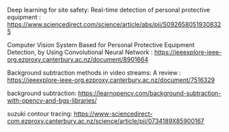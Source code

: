 Deep learning for site safety: Real-time detection of personal protective equipment
: https://www.sciencedirect.com/science/article/abs/pii/S0926580519308325 



Computer Vision System Based for Personal Protective Equipment Detection, by Using Convolutional Neural Network
: https://ieeexplore-ieee-org.ezproxy.canterbury.ac.nz/document/8901664



Background subtraction methods in video streams: A review
: https://ieeexplore-ieee-org.ezproxy.canterbury.ac.nz/document/7516329

background subtraction: https://learnopencv.com/background-subtraction-with-opencv-and-bgs-libraries/ 


suzuki contour tracing: https://www-sciencedirect-com.ezproxy.canterbury.ac.nz/science/article/pii/0734189X85900167